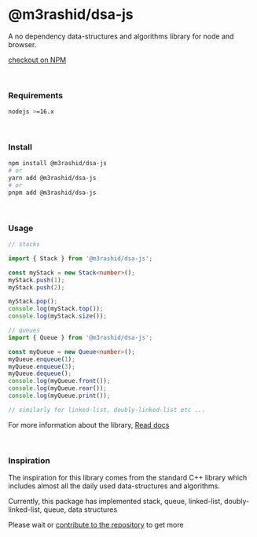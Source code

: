 # @m3rashid/dsa-js

A no dependency data-structures and algorithms library for node and browser.

[checkout on NPM](https://www.npmjs.com/package/@m3rashid/dsa-js)

<br />

### Requirements

```bash
nodejs >=16.x
```

<br />

### Install

```bash
npm install @m3rashid/dsa-js
# or
yarn add @m3rashid/dsa-js
# or
pnpm add @m3rashid/dsa-js
```

<br />

### Usage

```ts
// stacks

import { Stack } from '@m3rashid/dsa-js';

const myStack = new Stack<number>();
myStack.push(1);
myStack.push(2);

myStack.pop();
console.log(myStack.top());
console.log(myStack.size());

// queues
import { Queue } from '@m3rashid/dsa-js';

const myQueue = new Queue<number>();
myQueue.enqueue(1);
myQueue.enqueue(3);
myQueue.dequeue();
console.log(myQueue.front());
console.log(myQueue.rear());
console.log(myQueue.print());

// similarly for linked-list, doubly-linked-list etc ...
```

For more information about the library, [Read docs](https://m3rashid.github.io/dsa-js/)

<br />

### Inspiration

The inspiration for this library comes from the standard C++ library which includes almost all the daily used data-structures and algorithms.

Currently, this package has implemented stack, queue, linked-list, doubly-linked-list, queue, data structures

Please wait or [contribute to the repository](git+https://github.com/m3rashid/dsa-js) to get more

<br />
